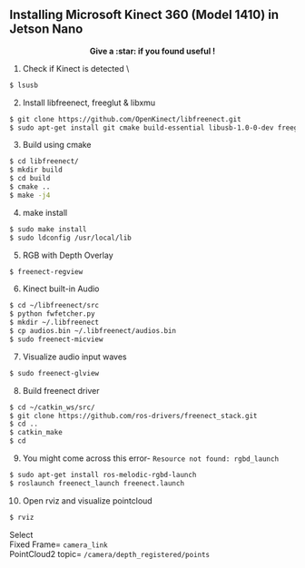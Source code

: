 ## Installing Microsoft Kinect 360 (Model 1410) in Jetson Nano

<p align="center"><b> Give a :star: if you found useful ! </b></p>

1. Check if Kinect is detected \
```bash
$ lsusb
```

2. Install libfreenect, freeglut & libxmu
```bash
$ git clone https://github.com/OpenKinect/libfreenect.git
$ sudo apt-get install git cmake build-essential libusb-1.0-0-dev freeglut3-dev libxmu-dev libxi-dev
```
3. Build using cmake
```bash
$ cd libfreenect/
$ mkdir build
$ cd build
$ cmake ..
$ make -j4
```
4. make install
```bash
$ sudo make install
$ sudo ldconfig /usr/local/lib
```
5. RGB with Depth Overlay
```bash
$ freenect-regview
```
6. Kinect built-in Audio 
```bash
$ cd ~/libfreenect/src
$ python fwfetcher.py
$ mkdir ~/.libfreenect
$ cp audios.bin ~/.libfreenect/audios.bin
$ sudo freenect-micview
```
7. Visualize audio input waves
```bash
$ sudo freenect-glview
```
8. Build freenect driver
```bash
$ cd ~/catkin_ws/src/
$ git clone https://github.com/ros-drivers/freenect_stack.git
$ cd ..
$ catkin_make
$ cd
```
9. You might come across this error- `Resource not found: rgbd_launch`
```bash
$ sudo apt-get install ros-melodic-rgbd-launch
$ roslaunch freenect_launch freenect.launch
```
10. Open rviz and visualize pointcloud
```bash
$ rviz
```
Select \
Fixed Frame= `camera_link` \
PointCloud2 topic= `/camera/depth_registered/points`
